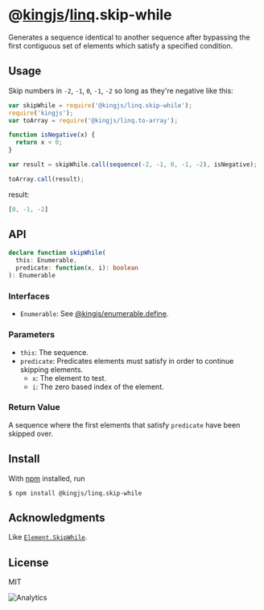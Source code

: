 # @[kingjs](https://www.npmjs.com/package/kingjs)/[linq](https://www.npmjs.com/package/@kingjs/linq).skip-while
Generates a sequence identical to another sequence after bypassing the first contiguous set of elements which satisfy a specified condition.
## Usage 
Skip numbers in `-2`, `-1`, `0`, `-1`, `-2` so long as they're negative like this:
```js
var skipWhile = require('@kingjs/linq.skip-while');
require('kingjs');
var toArray = require('@kingjs/linq.to-array');

function isNegative(x) {
  return x < 0;
}

var result = skipWhile.call(sequence(-2, -1, 0, -1, -2), isNegative);

toArray.call(result);
```
result:
```js
[0, -1, -2]
```
## API
```ts
declare function skipWhile(
  this: Enumerable,
  predicate: function(x, i): boolean
): Enumerable
```
### Interfaces
- `Enumerable`: See [@kingjs/enumerable.define](https://www.npmjs.com/package/@kingjs/enumerable.define).

### Parameters
- `this`: The sequence.
- `predicate`: Predicates elements must satisfy in order to continue skipping elements.
  - `x`: The element to test.
  - `i`: The zero based index of the element.

### Return Value
A sequence where the first elements that satisfy `predicate` have been skipped over. 

## Install
With [npm](https://npmjs.org/) installed, run
```
$ npm install @kingjs/linq.skip-while
```
## Acknowledgments
Like [`Element.SkipWhile`](https://msdn.microsoft.com/en-us/library/bb549288(v=vs.110).aspx).
## License
MIT

![Analytics](https://analytics.kingjs.net/linq/skip-while)